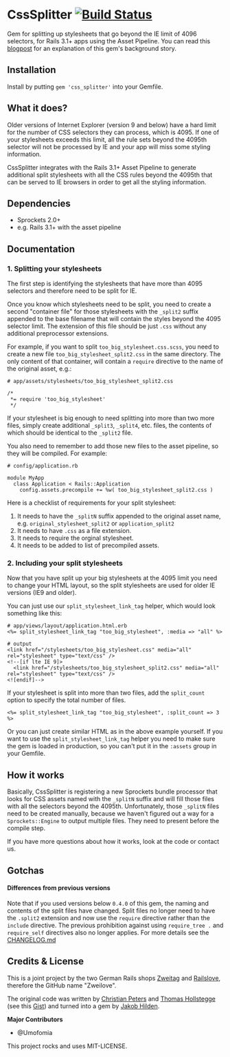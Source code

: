 # CssSplitter [![Build Status](https://travis-ci.org/zweilove/css_splitter.png?branch=master)](https://travis-ci.org/zweilove/css_splitter)

Gem for splitting up stylesheets that go beyond the IE limit of 4096 selectors, for Rails 3.1+ apps using the Asset Pipeline.  You can read this [blogpost](http://railslove.com/blog/2013/03/08/overcoming-ies-4096-selector-limit-using-the-css-splitter-gem) for an explanation of this gem's background story.


## Installation

Install by putting `gem 'css_splitter'` into your Gemfile.

## What it does?

Older versions of Internet Explorer (version 9 and below) have a hard limit for the number of CSS selectors they can process, which is 4095.  If one of your stylesheets exceeds this limit, all the rule sets beyond the 4095th selector will not be processed by IE and your app will miss some styling information.

CssSplitter integrates with the Rails 3.1+ Asset Pipeline to generate additional split stylesheets with all the CSS rules beyond the 4095th that can be served to IE browsers in order to get all the styling information.


## Dependencies

* Sprockets 2.0+
* e.g. Rails 3.1+ with the asset pipeline

## Documentation

### 1. Splitting your stylesheets

The first step is identifying the stylesheets that have more than 4095 selectors and therefore need to be split for IE.

Once you know which stylesheets need to be split, you need to create a second "container file" for those stylesheets with the `_split2` suffix appended to the base filename that will contain the styles beyond the 4095 selector limit.  The extension of this file should be just `.css` without any additional preprocessor extensions.

For example, if you want to split `too_big_stylesheet.css.scss`, you need to create a new file `too_big_stylesheet_split2.css` in the same directory.  The only content of that container, will contain a `require` directive to the name of the original asset, e.g.:

    # app/assets/stylesheets/too_big_stylesheet_split2.css

    /*
     *= require 'too_big_stylesheet'
     */

If your stylesheet is big enough to need splitting into more than two more files, simply create additional `_split3`, `_split4`, etc. files, the contents of which should be identical to the `_split2` file.

You also need to remember to add those new files to the asset pipeline, so they will be compiled. For example:

    # config/application.rb

    module MyApp
      class Application < Rails::Application
        config.assets.precompile += %w( too_big_stylesheet_split2.css )

Here is a checklist of requirements for your split stylesheet:

1. It needs to have the `_splitN` suffix appended to the original asset name, e.g. `original_stylesheet_split2` or `application_split2`
2. It needs to have `.css` as a file extension.
3. It needs to require the orginal stylesheet.
4. It needs to be added to list of precompiled assets.

### 2. Including your split stylesheets

Now that you have split up your big stylesheets at the 4095 limit you need to change your HTML layout, so the split stylesheets are used for older IE versions (IE9 and older).

You can just use our `split_stylesheet_link_tag` helper, which would look something like this:

    # app/views/layout/application.html.erb
    <%= split_stylesheet_link_tag "too_big_stylesheet", :media => "all" %>

    # output
    <link href="/stylesheets/too_big_stylesheet.css" media="all" rel="stylesheet" type="text/css" />
    <!--[if lte IE 9]>
      <link href="/stylesheets/too_big_stylesheet_split2.css" media="all" rel="stylesheet" type="text/css" />
    <![endif]-->

If your stylesheet is split into more than two files, add the `split_count` option to specify the total number of files.

    <%= split_stylesheet_link_tag "too_big_stylesheet", :split_count => 3 %>

Or you can just create similar HTML as in the above example yourself.  If you want to use the `split_stylesheet_link_tag` helper you need to make sure the gem is loaded in production, so you can't put it in the `:assets` group in your Gemfile.

## How it works

Basically, CssSplitter is registering a new Sprockets bundle processor that looks for CSS assets named with the `_splitN` suffix and will fill those files with all the selectors beyond the 4095th.  Unfortunately, those `_splitN` files need to be created manually, because we haven't figured out a way for a `Sprockets::Engine` to output multiple files.  They need to present before the compile step.

If you have more questions about how it works, look at the code or contact us.

## Gotchas

#### Differences from previous versions

Note that if you used versions below `0.4.0` of this gem, the naming and contents of the split files have changed. Split files no longer need to have the `.split2` extension and now use the `require` directive rather than the `include` directive. The previous prohibition against using `require_tree .` and `require_self` directives also no longer applies.  For more details see the [CHANGELOG.md](CHANGELOG.md)

## Credits & License

This is a joint project by the two German Rails shops [Zweitag](http://zweitag.de) and [Railslove](http://railslove.com), therefore the GitHub name "Zweilove".

The original code was written by [Christian Peters](mailto:christian.peters@zweitag.de) and [Thomas Hollstegge](mailto:thomas.hollstegge@zweitag.de) (see this [Gist](https://gist.github.com/2398394)) and turned into a gem by [Jakob Hilden](mailto:jakobhilden@gmail.com).

**Major Contributors**

* @Umofomia

This project rocks and uses MIT-LICENSE.

